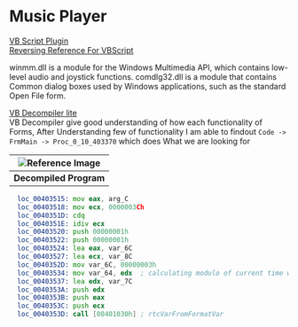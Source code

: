 # Music Player
[VB Script Plugin](https://www.hex-rays.com/products/ida/support/freefiles/vb.idc "IDA Plugin")  
[Reversing Reference For VBScript](https://blog.talosintelligence.com/2014/08/discovering-dynamically-loaded-api-in.html)

winmm.dll is a module for the Windows Multimedia API, which contains low-level audio and joystick functions. 
comdlg32.dll is a module that contains Common dialog boxes used by Windows applications, such as the standard Open File form. 

[VB Decompiler lite](https://reverseengineering.stackexchange.com/questions/1597/reverse-engineering-a-visual-basic-p-code-binary)  
VB Decompiler give good understanding of how each functionality of Forms, After Understanding few of functionality I am able to findout `Code -> FrmMain -> Proc_0_10_403370` which does What we are looking for

|![Reference Image](https://github.com/loggervicky69/ctf/blob/main/image/VB_Decompiler0.png)|
|:--:|
|**Decompiled Program**|

```asm
  loc_00403515: mov eax, arg_C
  loc_00403518: mov ecx, 0000003Ch
  loc_0040351D: cdq
  loc_0040351E: idiv ecx
  loc_00403520: push 00000001h
  loc_00403522: push 00000001h
  loc_00403524: lea eax, var_6C
  loc_00403527: lea ecx, var_8C
  loc_0040352D: mov var_6C, 00000003h
  loc_00403534: mov var_64, edx  ; calculating modulo of current time with 60 
  loc_00403537: lea edx, var_7C
  loc_0040353A: push edx
  loc_0040353B: push eax
  loc_0040353C: push ecx
  loc_0040353D: call [00401030h] ; rtcVarFromFormatVar
```


